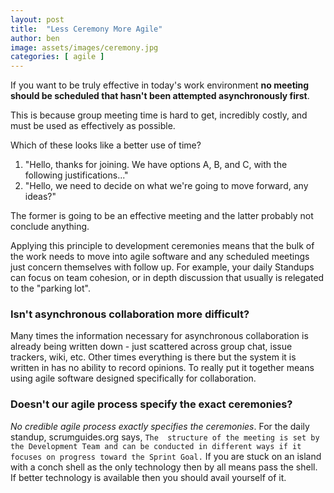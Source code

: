 ```yaml
---
layout: post
title:  "Less Ceremony More Agile"
author: ben
image: assets/images/ceremony.jpg
categories: [ agile ]
---
```

If you want to be truly effective in today's work environment **no meeting should be scheduled that hasn't been 
attempted asynchronously first**.

This is because group meeting time is hard to get, incredibly costly, and must be used as effectively as possible.

Which of these looks like a better use of time?
1. "Hello, thanks for joining. We have options A, B, and C, with the following justifications..."
1. "Hello, we need to decide on what we're going to move forward, any ideas?"

The former is going to be an effective meeting and the latter probably not conclude anything.

Applying this principle to development ceremonies means that the bulk of the work needs to move into agile software and any scheduled meetings just
concern themselves with follow up.
For example, your daily Standups can focus on team cohesion, or in depth discussion that usually is relegated to the "parking lot".

### Isn't asynchronous collaboration more difficult?

Many times the information necessary for asynchronous collaboration is already being written down - just scattered
across group chat, issue trackers, wiki, etc. Other times everything is there but the system it is written in has
no ability to record opinions. To really put it together means using agile software designed specifically for
collaboration.

### Doesn't our agile process specify the exact ceremonies?

*No credible agile process exactly specifies the ceremonies*. For the daily standup, scrumguides.org says, `The 
structure of the meeting is set by the Development Team and can be conducted in different ways if it focuses
on progress toward the Sprint Goal.` If you are stuck on an island with a conch shell as the only technology then by
all means pass the shell. If better technology is available then you should avail yourself of it.
